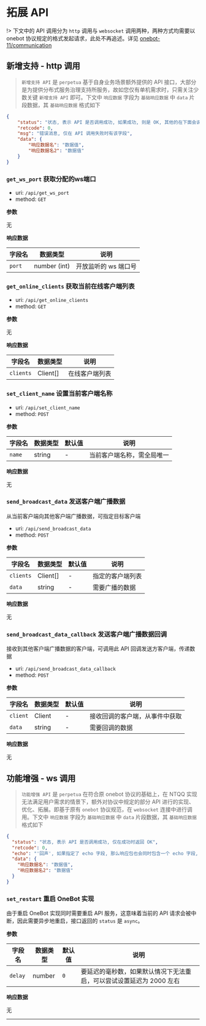 # 拓展 API

!> 下文中的 API 调用分为 `http` 调用与 `websocket` 调用两种，两种方式均需要以 onebot 协议规定的格式发起请求，此处不再追述。详见 [onebot-11/communication](https://github.com/botuniverse/onebot-11/tree/master/communication)

## 新增支持 - http 调用

> `新增支持 API` 是 `perpetua` 基于自身业务场景额外提供的 API 接口，大部分是为提供分布式服务治理支持所服务，故如您仅有单机需求时，只需关注少数关键 `新增支持 API` 即可。下文中 `响应数据` 字段为 `基础响应数据` 中 `data` 片段数据，其 `基础响应数据` 格式如下

```json
{
    "status": "状态, 表示 API 是否调用成功, 如果成功, 则是 OK, 其他的在下面会说明",
    "retcode": 0,
    "msg": "错误消息, 仅在 API 调用失败时有该字段",
    "data": {
        "响应数据名": "数据值",
        "响应数据名2": "数据值"
    }
}
```

### `get_ws_port` 获取分配的ws端口

- uri: `/api/get_ws_port`
- method: `GET`

**参数**

无

**响应数据**

| 字段名    | 数据类型         | 说明           |
|--------|--------------|--------------|
| `port` | number (int) | 开放监听的 ws 端口号 |

### `get_online_clients` 获取当前在线客户端列表

- uri: `/api/get_online_clients`
- method: `GET`

**参数**

无

**响应数据**

| 字段名       | 数据类型     | 说明      |
|-----------|----------|---------|
| `clients` | Client[] | 在线客户端列表 |

### `set_client_name` 设置当前客户端名称

- uri: `/api/set_client_name`
- method: `POST`

**参数**

| 字段名    | 数据类型   | 默认值 | 说明            |
|--------|--------|-----|---------------|
| `name` | string | -   | 当前客户端名称，需全局唯一 |

**响应数据**

无

### `send_broadcast_data` 发送客户端广播数据

从当前客户端向其他客户端广播数据，可指定目标客户端

- uri: `/api/send_broadcast_data`
- method: `POST`

**参数**

| 字段名       | 数据类型     | 默认值 | 说明       |
|-----------|----------|-----|----------|
| `clients` | Client[] | -   | 指定的客户端列表 |
| `data`    | string   | -   | 需要广播的数据  |

**响应数据**

无

### `send_broadcast_data_callback` 发送客户端广播数据回调

接收到其他客户端广播数据的客户端，可调用此 API 回调发送方客户端，传递数据

- uri: `/api/send_broadcast_data_callback`
- method: `POST`

**参数**

| 字段名      | 数据类型   | 默认值 | 说明              |
|----------|--------|-----|-----------------|
| `client` | Client | -   | 接收回调的客户端，从事件中获取 |
| `data`   | string | -   | 需要回调的数据         |

**响应数据**

无

## 功能增强 - ws 调用

> `功能增强 API` 是 `perpetua` 在符合原 onebot 协议的基础上，在 NTQQ 实现无法满足用户需求的情景下，额外对协议中规定的部分 API 进行的实现、优化、拓展。即基于原有 `onebot` 协议规范，在 `websocket` 连接中进行调用。下文中 `响应数据` 字段为 `基础响应数据` 中 `data` 片段数据，其 `基础响应数据` 格式如下

```json
{
  "status": "状态, 表示 API 是否调用成功, 仅在成功时返回 OK",
  "retcode": 0,
  "echo": "'回声', 如果指定了 echo 字段, 那么响应包也会同时包含一个 echo 字段, 它们会有相同的值",
  "data": {
    "响应数据名": "数据值",
    "响应数据名2": "数据值"
  }
}
```

### `set_restart` 重启 OneBot 实现

由于重启 OneBot 实现同时需要重启 API 服务，这意味着当前的 API 请求会被中断，因此需要异步地重启，接口返回的 `status` 是 `async`。

**参数**

| 字段名     | 数据类型   | 默认值 | 说明                                    |
|---------|--------|-----|---------------------------------------|
| `delay` | number | `0` | 要延迟的毫秒数，如果默认情况下无法重启，可以尝试设置延迟为 2000 左右 |

**响应数据**

无

<hr>